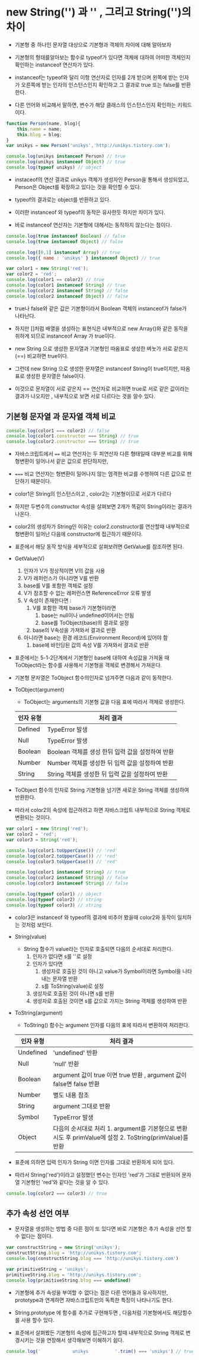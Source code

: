 # new String('') 과 '' , 그리고 String('')의 차이

- 기본형 중 하나인 문자열 대상으로 기본형과 객체의 차이에 대해 알아보자

- 기본형의 형태를알아보는 함수로 typeof가 있다면 객체에 대하여 어떠한 객체인지 확인하는 instanceof 연산자가 있다.

- instanceof는 typeof와 달리 이항 연산자로 인자를 2개 받으며 왼쪽에 받는 인자가 오른쪽에 받는 인자의 인스턴스인지 확인하고 그 결과로 true 또는 false를 반환한다.

- 다른 언어와 비교해서 말하면, 변수가 해당 클래스의 인스턴스인지 확인하는 키워드이다.

```js
function Person(name, blog){
    this.name = name;
    this.blog = blog;
}
var unikys = new Person('unikys','http://unikys.tistory.com');

console.log(unikys instanceof Person) // true
console.log(unikys instanceof Object) // true
console.log(typeof unikys) // object
```

- instaceof의 연산 결과로 unikys 객체가 생성자인 Person을 통해서 생성되었고, Person은 Object를 확장하고 있다는 것을 확인할 수 있다.

- typeof의 결과로는 object를 반환하고 있다.

- 이러한 instanceof 와 typeof의 동작은 유사한듯 하지만 차이가 있다.

- 바로 instanceof 연산자는 기본형에 대해서는 동작하지 않는다는 점이다.

```js
console.log(true instanceof Boolean) // false
console.log(true instanceof Object) // false

console.log([0,1] instanceof Array) // true
console.log({ name : 'unikys' } instanceof Object) // true

var color1 = new String('red');
var color2 = 'red';
console.log(color1 == color2) // true
console.log(color1 instanceof String) // true
console.log(color2 instanceof String) // false
console.log(color2 instanceof Object) // false
```

- true나 false와 같은 값은 기본형이라서 Boolean 객체의 instanceof가 false가 나타난다.

- 하지만 []처럼 배열을 생성하는  표현식은 내부적으로 new Array()와 같은 동작을 취하게 되므로 instanceof Array 가 true이다.

- new String 으로 생성한 문자열과 기본형인 따옴표로 생성한 벼눗가 서로 같은지(==) 비교하면 true이다.

- 그런데 new String 으로 생성한 문자열은 instanceof String이 true이지만, 따옴표로 생성한 문자열은 false이다.

- 이것으로 문자열이 서로 같은지 == 연산자로 비교하면 true로 서로 같은 값이라는 결과가 나오지만 , 내부적으로 보면 서로 다르다는 것을 알수 있다.

## 기본형 문자열 과 문자열 객체 비교

```js
console.log(color1 === color2) // false
console.log(color1.constructor === String) // true
console.log(color2.constructor === String) // true
```

- 자바스크립트에서 `==` 비교 연산자는 두 피연산자 다른 형태일때 대부분 비교를 위해 형변환이 일어나서 같은 값으로 판단하지만,

- `===` 비교 연산자는 형변환이 일어나지 않는 엄격한 비교를 수행하여 다른 값으로 판단하기 때문이다.

- color1은 String의 인스턴스이고 , color2는 기본형이므로 서로가 다르다

- 하지만 두변수의 constructor 속성을 살펴보면 2개가 똑같이 String이라는 결과가 나온다.

- color2의 생성자가 String인 이유는 color2.constructor를 연산할때 내부적으로 형변환이 일어난 다음에 constructor에 접근하기 때문이다.

- 표준에서 해당 동작 방식을 세부적으로 살펴보려면 GetValue를 참조하면 된다.

- GetValue(V)
    1. 인자가 V가 정상적이면 V의 값을 사용
    1. V가 레퍼런스가 아니라면 V를 반환
    1. base를 V를 포함한 객체로 설정
    1. V가 참조할 수 없는 레퍼런스면 ReferenceError 오류 발생
    1. V 속성이 존재한다면 : 
        1. V를 포함한 객체 base가 기본형이라면
            1. base는 null이나 undefined이어서는 안됨
            1. base를 ToObject(base)의 결과로 설정
        1. base의 V속성을 가져와서 결과로 반환
    1. 아니라면 base는 환경 레코드(Environment Record)에 있어야 함
        1. base에 바인딩된 값의 속성 V를 가져와서 결과로 반환 

- 표준에서는 5-1-2단계에서 기본형인 base에 대하여 속성값을 가져올 때 ToObject라는 함수를 사용해서 기본형을 객체로 변경해서 가져온다.

- 기본형 문자열은 ToObject 함수의인자로 넘겨주면 다음과 같이 동작한다. 

- ToObject(argument)
    - ToObject는 arguments의 기본형 값을 다음 표에 따라서 객체로 생성한다.

    | 인자 유형 | 처리 결과 |
    |----------|-----------|
    | Defined | TypeError 발생 | 
    | Null | TypeError 발생 |
    | Boolean | Boolean 객체를 생성 한뒤 입력 값을 설정하여 반환 |
    | Number | Number 객체를 생성한 뒤 입력 값을 설정하여 반환 |
    | String | String 객체를 생성한 뒤 입력 값을 설정하여 반환 |

- ToObject 함수의 인자로 String 기본형을 넘기면 새로운 String 객체를 생성하여 반환한다.

- 따라서 color2의 속성에 접근하려고 하면 자바스크립트 내부적으로 String 객체로 변환되는 것이다.

```js
var color1 = new String('red');
var color2 = 'red';
var color3 = String('red');

console.log(color1.toUpperCase()) // 'red'
console.log(color2.toUpperCase()) // 'red'
console.log(color3.toUpperCase()) // 'red'

console.log(color1 instanceof String) // true
console.log(color2 instanceof String) // false
console.log(color3 instanceof String) // false

console.log(typeof color1) // object
console.log(typeof color2) // string
console.log(typeof color3) // string
```

- color3은 instanceof 와 typeof의 결과에 비추어 봤을때 color2와 동작이 일치하는 것처럼 보인다.

- String(value)
    - String 함수가 value라는 인자로 호출되면 다음의 순서대로 처리한다.
        1. 인자가 없다면 s를 ''로 설정
        1. 인자가 있다면 
            1. 생성자로 호출된 것이 아니고 value가 Symbol이라면 Symbol을 나타내는 문자열 반환
            1. s를 ToString(value)로 설정
        1. 생성자로 호출된 것이 아니면 s를 반환
        1. 생성자로 호출된 것이면 s를 값으로 가지는 String 객체를 생성하여 반환

- ToString(argument)
    - ToString() 함수는 argument 인자를 다음의 표에 따라서 변환하여 처리한다.


    | 인자 유형 | 처리 결과 | 
    |----------|-----------|
    | Undefined | 'undefined' 반환 |
    | Null | 'null' 반환 |
    | Boolean | argument 값이 true 이면 true 반환 , argument 값이 false면 false 반환 |
    | Number | 별도 내용 참조 | 
    | String | argument 그대로 반환 | 
    | Symbol | TypeError 발생 |
    | Object | 다음의 순서대로 처리 1. argument를 기본형으로 변환 시도 후 primValue에 설정 2. ToString(primValue)를 반환 |

- 표준에 의하면 입력 인자가 String 이면 인자를 그대로 반환하게 되어 있다.

- 따라서 String('red')이라고 설정했던 변수는 인자인 'red'가 그대로 반환되어 문자열 기본형인 'red'와 같다는 것을 알 수 있다.

```js
console.log(color2 === color3) // true
```

## 추가 속성 선언 여부

- 문자열을 생성하는 방법 중 다른 점이 또 있다면 바로 기본형은 추가 속성을 선언 할수 없다는 점이다.

```js
var constructString = new String('unikys');
constructString.blog = 'http://unikys.tistory.com';
console.log(constructString.blog === 'http://unikys.tistory.com')

var primitiveString = 'unikys';
primitiveString.blog = 'http://unikys.tistory.com';
console.log(primitiveString.blog === undefined)
```

- 기본형에 추가 속성을 부여할 수 없다는 점은 다른 언어들과 유사하지만, prototype과 연계하면 자바스크립트만의 독특한 특징이 나타나기도 한다. 

- String.prototype 에 함수를 추가로 구현해두면 , 다음처럼 기본형에서도 해당함수를 사용 할수 있다. 

- 표준에서 살펴봤든 기본형의 속성에 접근하고자 할때 내부적으로 String 객체로 변경시키는 것을 연장해서 생각해보면 이해하기 쉽다.

```js
console.log('            unikys          '.trim() === 'unikys') // true
```